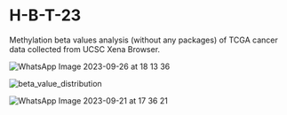 # H-B-T-23
Methylation beta values analysis (without any packages) of TCGA cancer data collected from UCSC Xena Browser.

![WhatsApp Image 2023-09-26 at 18 13 36](https://github.com/melikeguler99/H-B-T-23/assets/121449569/e0da88ba-e464-4a3b-81d7-3de429c77aa8)

![beta_value_distribution](https://github.com/melikeguler99/H-B-T-23/assets/121449569/2a5e22ea-3dd0-433f-8fdb-2cd8dd4944c3)

![WhatsApp Image 2023-09-21 at 17 36 21](https://github.com/melikeguler99/H-B-T-23/assets/121449569/35a4e52b-e405-46ab-b08c-65677582236c)

